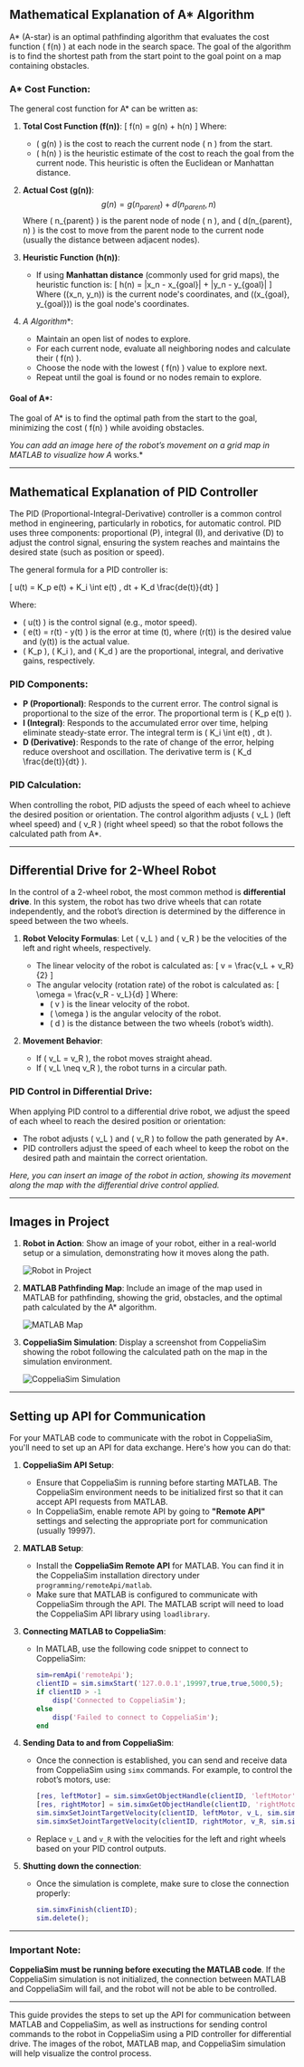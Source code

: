 ## Mathematical Explanation of A* Algorithm

A* (A-star) is an optimal pathfinding algorithm that evaluates the cost function \( f(n) \) at each node in the search space. The goal of the algorithm is to find the shortest path from the start point to the goal point on a map containing obstacles.

### A* Cost Function:

The general cost function for A* can be written as:

1. **Total Cost Function (f(n))**:
   \[
   f(n) = g(n) + h(n)
   \]
   Where:
   - \( g(n) \) is the cost to reach the current node \( n \) from the start.
   - \( h(n) \) is the heuristic estimate of the cost to reach the goal from the current node. This heuristic is often the Euclidean or Manhattan distance.

2. **Actual Cost (g(n))**:
   $$
   g(n) = g(n_{parent}) + d(n_{parent}, n)
   $$
   Where \( n_{parent} \) is the parent node of node \( n \), and \( d(n_{parent}, n) \) is the cost to move from the parent node to the current node (usually the distance between adjacent nodes).

3. **Heuristic Function (h(n))**:
   - If using **Manhattan distance** (commonly used for grid maps), the heuristic function is:
     \[
     h(n) = |x_n - x_{goal}| + |y_n - y_{goal}|
     \]
     Where \((x_n, y_n)\) is the current node's coordinates, and \((x_{goal}, y_{goal})\) is the goal node's coordinates.

4. **A* Algorithm**:
   - Maintain an open list of nodes to explore.
   - For each current node, evaluate all neighboring nodes and calculate their \( f(n) \).
   - Choose the node with the lowest \( f(n) \) value to explore next.
   - Repeat until the goal is found or no nodes remain to explore.

#### Goal of A*:
The goal of A* is to find the optimal path from the start to the goal, minimizing the cost \( f(n) \) while avoiding obstacles.

*You can add an image here of the robot’s movement on a grid map in MATLAB to visualize how A* works.*

---

## Mathematical Explanation of PID Controller

The PID (Proportional-Integral-Derivative) controller is a common control method in engineering, particularly in robotics, for automatic control. PID uses three components: proportional (P), integral (I), and derivative (D) to adjust the control signal, ensuring the system reaches and maintains the desired state (such as position or speed).

The general formula for a PID controller is:

\[
u(t) = K_p e(t) + K_i \int e(t) \, dt + K_d \frac{de(t)}{dt}
\]

Where:
- \( u(t) \) is the control signal (e.g., motor speed).
- \( e(t) = r(t) - y(t) \) is the error at time \(t\), where \(r(t)\) is the desired value and \(y(t)\) is the actual value.
- \( K_p \), \( K_i \), and \( K_d \) are the proportional, integral, and derivative gains, respectively.

### PID Components:
- **P (Proportional)**: Responds to the current error. The control signal is proportional to the size of the error. The proportional term is \( K_p e(t) \).
- **I (Integral)**: Responds to the accumulated error over time, helping eliminate steady-state error. The integral term is \( K_i \int e(t) \, dt \).
- **D (Derivative)**: Responds to the rate of change of the error, helping reduce overshoot and oscillation. The derivative term is \( K_d \frac{de(t)}{dt} \).

### PID Calculation:
When controlling the robot, PID adjusts the speed of each wheel to achieve the desired position or orientation. The control algorithm adjusts \( v_L \) (left wheel speed) and \( v_R \) (right wheel speed) so that the robot follows the calculated path from A*.

---

## Differential Drive for 2-Wheel Robot

In the control of a 2-wheel robot, the most common method is **differential drive**. In this system, the robot has two drive wheels that can rotate independently, and the robot’s direction is determined by the difference in speed between the two wheels.

1. **Robot Velocity Formulas**:
   Let \( v_L \) and \( v_R \) be the velocities of the left and right wheels, respectively.
   - The linear velocity of the robot is calculated as:
     \[
     v = \frac{v_L + v_R}{2}
     \]
   - The angular velocity (rotation rate) of the robot is calculated as:
     \[
     \omega = \frac{v_R - v_L}{d}
     \]
     Where:
     - \( v \) is the linear velocity of the robot.
     - \( \omega \) is the angular velocity of the robot.
     - \( d \) is the distance between the two wheels (robot’s width).

2. **Movement Behavior**:
   - If \( v_L = v_R \), the robot moves straight ahead.
   - If \( v_L \neq v_R \), the robot turns in a circular path.

### PID Control in Differential Drive:
When applying PID control to a differential drive robot, we adjust the speed of each wheel to reach the desired position or orientation:
- The robot adjusts \( v_L \) and \( v_R \) to follow the path generated by A*.
- PID controllers adjust the speed of each wheel to keep the robot on the desired path and maintain the correct orientation.

*Here, you can insert an image of the robot in action, showing its movement along the map with the differential drive control applied.*

---

## Images in Project

1. **Robot in Action**: Show an image of your robot, either in a real-world setup or a simulation, demonstrating how it moves along the path.

   ![Robot in Project](images/image_robot.png)

2. **MATLAB Pathfinding Map**: Include an image of the map used in MATLAB for pathfinding, showing the grid, obstacles, and the optimal path calculated by the A* algorithm.

   ![MATLAB Map](images/image_map_matlab.png)

3. **CoppeliaSim Simulation**: Display a screenshot from CoppeliaSim showing the robot following the calculated path on the map in the simulation environment.

   ![CoppeliaSim Simulation](images/image_map_vrep.png)

---

## Setting up API for Communication

For your MATLAB code to communicate with the robot in CoppeliaSim, you'll need to set up an API for data exchange. Here's how you can do that:

1. **CoppeliaSim API Setup**:
   - Ensure that CoppeliaSim is running before starting MATLAB. The CoppeliaSim environment needs to be initialized first so that it can accept API requests from MATLAB.
   - In CoppeliaSim, enable remote API by going to **"Remote API"** settings and selecting the appropriate port for communication (usually 19997).

2. **MATLAB Setup**:
   - Install the **CoppeliaSim Remote API** for MATLAB. You can find it in the CoppeliaSim installation directory under `programming/remoteApi/matlab`.
   - Make sure that MATLAB is configured to communicate with CoppeliaSim through the API. The MATLAB script will need to load the CoppeliaSim API library using `loadlibrary`.

3. **Connecting MATLAB to CoppeliaSim**:
   - In MATLAB, use the following code snippet to connect to CoppeliaSim:
     ```matlab
     sim=remApi('remoteApi');
     clientID = sim.simxStart('127.0.0.1',19997,true,true,5000,5);
     if clientID > -1
         disp('Connected to CoppeliaSim');
     else
         disp('Failed to connect to CoppeliaSim');
     end
     ```

4. **Sending Data to and from CoppeliaSim**:
   - Once the connection is established, you can send and receive data from CoppeliaSim using `simx` commands. For example, to control the robot’s motors, use:
     ```matlab
     [res, leftMotor] = sim.simxGetObjectHandle(clientID, 'leftMotor', sim.simx_opmode_blocking);
     [res, rightMotor] = sim.simxGetObjectHandle(clientID, 'rightMotor', sim.simx_opmode_blocking);
     sim.simxSetJointTargetVelocity(clientID, leftMotor, v_L, sim.simx_opmode_oneshot);
     sim.simxSetJointTargetVelocity(clientID, rightMotor, v_R, sim.simx_opmode_oneshot);
     ```

   - Replace `v_L` and `v_R` with the velocities for the left and right wheels based on your PID control outputs.

5. **Shutting down the connection**:
   - Once the simulation is complete, make sure to close the connection properly:
     ```matlab
     sim.simxFinish(clientID);
     sim.delete();
     ```

---

### Important Note:

**CoppeliaSim must be running before executing the MATLAB code**. If the CoppeliaSim simulation is not initialized, the connection between MATLAB and CoppeliaSim will fail, and the robot will not be able to be controlled.

---

This guide provides the steps to set up the API for communication between MATLAB and CoppeliaSim, as well as instructions for sending control commands to the robot in CoppeliaSim using a PID controller for differential drive. The images of the robot, MATLAB map, and CoppeliaSim simulation will help visualize the control process.
